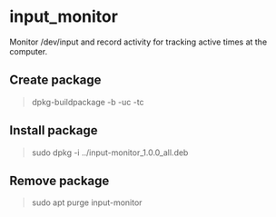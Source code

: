 # input_monitor
Monitor /dev/input and record activity for tracking active times at the
computer.

## Create package
  > dpkg-buildpackage -b -uc -tc

## Install package
  > sudo dpkg -i ../input-monitor_1.0.0_all.deb

## Remove package
  > sudo apt purge input-monitor
